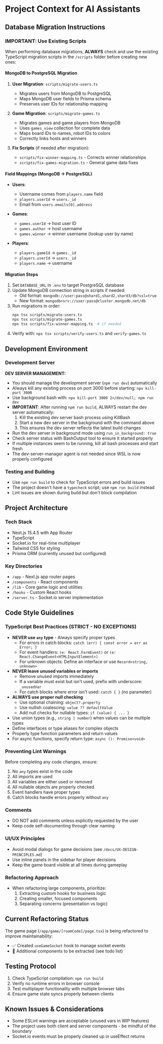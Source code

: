 # Project Context for AI Assistants

## Database Migration Instructions

### IMPORTANT: Use Existing Scripts
When performing database migrations, **ALWAYS** check and use the existing TypeScript migration scripts in the `/scripts` folder before creating new ones:

#### MongoDB to PostgreSQL Migration
1. **User Migration**: `scripts/migrate-users.ts`
   - Migrates users from MongoDB to PostgreSQL
   - Maps MongoDB user fields to Prisma schema
   - Preserves user IDs for relationship mapping

2. **Game Migration**: `scripts/migrate-games.ts`
   - Migrates games and game players from MongoDB
   - Uses `games_view` collection for complete data
   - Maps board IDs to names, robot IDs to colors
   - Correctly links hosts and winners

3. **Fix Scripts** (if needed after migration):
   - `scripts/fix-winner-mapping.ts` - Corrects winner relationships
   - `scripts/fix-games-migration.ts` - General game data fixes

#### Field Mappings (MongoDB → PostgreSQL)
- **Users**:
  - Username comes from `players.name` field
  - `players.userId` → `users._id`
  - Email from `users.emails[0].address`
  
- **Games**:
  - `games.userId` → host user ID
  - `games.author` → host username
  - `games.winner` → winner username (lookup user by name)
  
- **Players**:
  - `players.gameId` → `games._id`
  - `players.userId` → `users._id`
  - `players.name` → username

#### Migration Steps
1. Set `DATABASE_URL` in `.env` to target PostgreSQL database
2. Update MongoDB connection string in scripts if needed:
   - Old format: `mongodb://user:pass@shard1,shard2,shard3/db?ssl=true`
   - New format: `mongodb+srv://user:pass@cluster.mongodb.net/db`
3. Run migrations in order:
   ```bash
   npx tsx scripts/migrate-users.ts
   npx tsx scripts/migrate-games.ts
   npx tsx scripts/fix-winner-mapping.ts  # if needed
   ```
4. Verify with: `npx tsx scripts/verify-users.ts` and `verify-games.ts`

## Development Environment

### Development Server
**DEV SERVER MANAGEMENT:** 
- You should manage the development server (`npm run dev`) automatically
- Always kill any existing process on port 3000 before starting: `npx kill-port 3000`
- Use background bash with: `npx kill-port 3000 2>/dev/null; npm run dev`
- **IMPORTANT**: After running `npm run build`, ALWAYS restart the dev server automatically:
  1. Kill the existing dev server bash process using KillBash
  2. Start a new dev server in the background with the command above
  3. This ensures the dev server reflects the latest build changes
- Run the dev server in background mode using `run_in_background: true`
- Check server status with BashOutput tool to ensure it started properly
- If multiple instances seem to be running, kill all bash processes and start fresh
- The dev-server-manager agent is not needed since WSL is now properly configured

### Testing and Building
- Use `npm run build` to check for TypeScript errors and build issues
- The project doesn't have a `typecheck` script; use `npm run build` instead
- Lint issues are shown during build but don't block compilation

## Project Architecture

### Tech Stack
- Next.js 15.4.5 with App Router
- TypeScript
- Socket.io for real-time multiplayer
- Tailwind CSS for styling
- Prisma ORM (currently unused but configured)

### Key Directories
- `/app` - Next.js app router pages
- `/components` - React components
- `/lib` - Core game logic and utilities
- `/hooks` - Custom React hooks
- `/server.ts` - Socket.io server implementation

## Code Style Guidelines

### TypeScript Best Practices (STRICT - NO EXCEPTIONS)
- **NEVER use `any` type** - Always specify proper types
  - For errors in catch blocks: `catch (err) { const error = err as Error; }`
  - For event handlers: `(e: React.FormEvent)` or `(e: React.ChangeEvent<HTMLInputElement>)`
  - For unknown objects: Define an interface or use `Record<string, unknown>`
- **NEVER leave unused variables or imports**
  - Remove unused imports immediately
  - If a variable must exist but isn't used, prefix with underscore: `_unusedVar`
  - For catch blocks where error isn't used: `catch { }` (no parameter)
- **ALWAYS use proper null checking**
  - Use optional chaining: `object?.property`
  - Use nullish coalescing: `value ?? defaultValue`
  - Add null checks for nullable types: `if (value) { ... }`
- Use union types (e.g., `string | number`) when values can be multiple types
- Define interfaces or type aliases for complex objects
- Properly type function parameters and return values
- For async functions, specify return type: `async (): Promise<void>`

### Preventing Lint Warnings
Before completing any code changes, ensure:
1. No `any` types exist in the code
2. All imports are used
3. All variables are either used or removed
4. All nullable objects are properly checked
5. Event handlers have proper types
6. Catch blocks handle errors properly without `any`

### Comments
- DO NOT add comments unless explicitly requested by the user
- Keep code self-documenting through clear naming

### UI/UX Principles
- Avoid modal dialogs for game decisions (see `/docs/UX-DESIGN-PRINCIPLES.md`)
- Use inline panels in the sidebar for player decisions
- Keep the game board visible at all times during gameplay

### Refactoring Approach
- When refactoring large components, prioritize:
  1. Extracting custom hooks for business logic
  2. Creating smaller, focused components
  3. Separating concerns (presentation vs logic)

## Current Refactoring Status

The game page (`/app/game/[roomCode]/page.tsx`) is being refactored to improve maintainability:
- ✅ Created `useGameSocket` hook to manage socket events
- 🔄 Additional components to be extracted (see todo list)

## Testing Protocol

1. Check TypeScript compilation: `npm run build`
2. Verify no runtime errors in browser console
3. Test multiplayer functionality with multiple browser tabs
4. Ensure game state syncs properly between clients

## Known Issues & Considerations

- Some ESLint warnings are acceptable (unused vars in WIP features)
- The project uses both client and server components - be mindful of the boundary
- Socket.io events must be properly cleaned up in useEffect returns